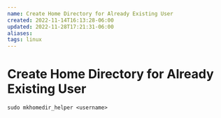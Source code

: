 ```yaml
---
name: Create Home Directory for Already Existing User
created: 2022-11-14T16:13:28-06:00
updated: 2022-11-28T17:21:31-06:00
aliases: 
tags: linux
---
```

# Create Home Directory for Already Existing User

```shell
sudo mkhomedir_helper <username>
```